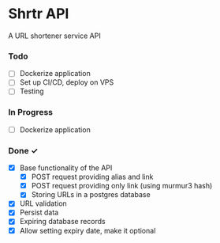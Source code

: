 # Shrtr API
A URL shortener service API

### Todo

- [ ] Dockerize application
- [ ] Set up CI/CD, deploy on VPS 
- [ ] Testing

### In Progress

- [ ] Dockerize application

### Done ✓

- [x] Base functionality of the API
  - [x] POST request providing alias and link
  - [x] POST request providing only link (using murmur3 hash)
  - [x] Storing URLs in a postgres database
- [x] URL validation
- [x] Persist data
- [x] Expiring database records
- [x] Allow setting expiry date, make it optional
